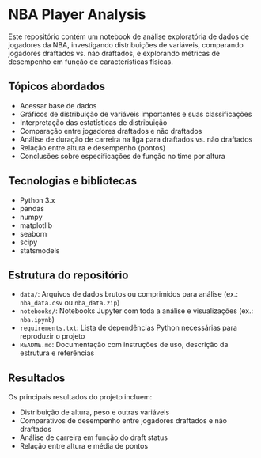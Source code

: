 # NBA Player Analysis

Este repositório contém um notebook de análise exploratória de dados de jogadores da NBA, investigando distribuições de variáveis, comparando jogadores draftados vs. não draftados, e explorando métricas de desempenho em função de características físicas.

## Tópicos abordados
- Acessar base de dados
- Gráficos de distribuição de variáveis importantes e suas classificações
- Interpretação das estatísticas de distribuição
- Comparação entre jogadores draftados e não draftados
- Análise de duração de carreira na liga para draftados vs. não draftados
- Relação entre altura e desempenho (pontos)
- Conclusões sobre especificações de função no time por altura

## Tecnologias e bibliotecas
- Python 3.x
- pandas
- numpy
- matplotlib
- seaborn
- scipy
- statsmodels

## Estrutura do repositório

- `data/`: Arquivos de dados brutos ou comprimidos para análise (ex.: `nba_data.csv` ou `nba_data.zip`)  
- `notebooks/`: Notebooks Jupyter com toda a análise e visualizações (ex.: `nba.ipynb`)  
- `requirements.txt`: Lista de dependências Python necessárias para reproduzir o projeto  
- `README.md`: Documentação com instruções de uso, descrição da estrutura e referências  

## Resultados
Os principais resultados do projeto incluem:

- Distribuição de altura, peso e outras variáveis
- Comparativos de desempenho entre jogadores draftados e não draftados
- Análise de carreira em função do draft status
- Relação entre altura e média de pontos 
